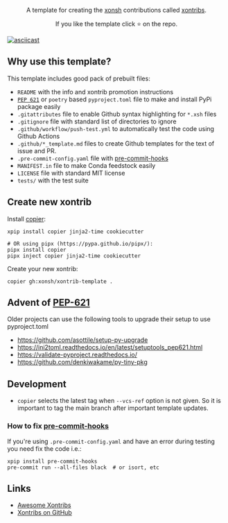 <p align="center">
A template for creating the <a href="https://github.com/xonsh/xonsh">xonsh</a> contributions called <a href="https://xon.sh/xontribs.html">xontribs</a>.
</p>

<p align="center">  
If you like the template click ⭐ on the repo.
</p>

[![asciicast](https://asciinema.org/a/499605.svg)](https://asciinema.org/a/499605)

## Why use this template?

This template includes good pack of prebuilt files: 

* `README` with the info and xontrib promotion instructions
* [`PEP 621`](https://peps.python.org/pep-0621/) or `poetry` based `pyproject.toml` file to make and install PyPi package easily 
* `.gitattributes` file to enable Github syntax highlighting for `*.xsh` files
* `.gitignore` file with standard list of directories to ignore
* `.github/workflow/push-test.yml` to automatically test the code using Github Actions
* `.github/*_template.md` files to create Github templates for the text of issue and PR.
* `.pre-commit-config.yaml` file with [pre-commit-hooks](https://github.com/pre-commit/pre-commit-hooks)
* `MANIFEST.in` file to make Conda feedstock easily
* `LICENSE` file with standard MIT license
* `tests/` with the test suite

## Create new xontrib

Install [copier](https://copier.readthedocs.io/en/stable/):

```xsh
xpip install copier jinja2-time cookiecutter

# OR using pipx (https://pypa.github.io/pipx/):
pipx install copier
pipx inject copier jinja2-time cookiecutter
```

Create your new xontrib:

```xsh
copier gh:xonsh/xontrib-template .
```

## Advent of [PEP-621](https://peps.python.org/pep-0621/) 

Older projects can use the following tools to upgrade their setup to use pyproject.toml

* https://github.com/asottile/setup-py-upgrade
* https://ini2toml.readthedocs.io/en/latest/setuptools_pep621.html
* https://validate-pyproject.readthedocs.io/
* https://github.com/denkiwakame/py-tiny-pkg

## Development

- `copier` selects the latest tag when `--vcs-ref` option is not given. So it is important to tag the main branch after important template updates.

### How to fix [pre-commit-hooks](https://github.com/pre-commit/pre-commit-hooks)

If you're using `.pre-commit-config.yaml` and have an error during testing you need fix the code i.e.:

```xsh
xpip install pre-commit-hooks
pre-commit run --all-files black  # or isort, etc
```

## Links

* [Awesome Xontribs](https://github.com/xonsh/awesome-xontribs)
* [Xontribs on GitHub](https://github.com/topics/xontrib)

